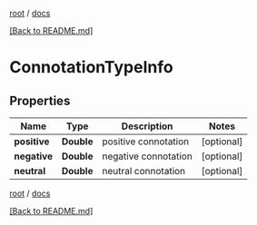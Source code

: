 [root](./../ "root") / [docs](./ "docs")

[[Back to README.md]](./../README.md "[Back to README.md]")

# ConnotationTypeInfo

## Properties

| Name | Type | Description | Notes |
|------------ | ------------- | ------------- | -------------|
|**positive** | **Double** | positive connotation |  [optional] |
|**negative** | **Double** | negative connotation |  [optional] |
|**neutral** | **Double** | neutral connotation |  [optional] |

[root](./../ "root") / [docs](./ "docs")

[[Back to README.md]](./../README.md "[Back to README.md]")